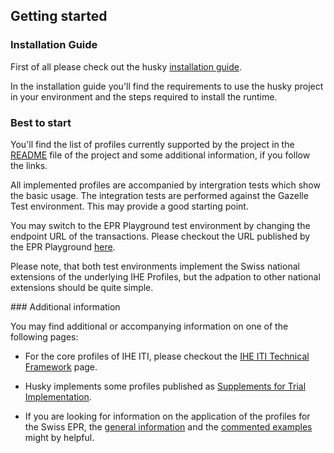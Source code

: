 ## Getting started

### Installation Guide

First of all please check out the husky
[installation guide](https://github.com/project-husky/husky/blob/master/docs/Installation.md).

In the installation guide you'll find the requirements to use the husky project
in your environment and the steps required to install the runtime.  


### Best to start

You'll find the list of profiles currently supported by the project in the
[README](https://github.com/project-husky/husky#implemented-ihe-profiles)
file of the project and some additional information, if you follow the links.

All implemented profiles are accompanied by intergration tests which show the
basic usage. The integration tests are performed against the Gazelle Test
environment. This may provide a good starting point.

You may switch to the EPR Playground test environment by changing the endpoint
URL of the transactions. Please checkout the URL published by the EPR Playground
[here](https://epdplayground.ch/index.php?title=End_points_%26_Transactions).

Please note, that both test environments implement the Swiss national extensions
of the underlying IHE Profiles, but the adpation to other national extensions
should be quite simple.    


### Additional information

You may find additional or accompanying information on one of the following pages:

- For the core profiles of IHE ITI, please checkout the
[IHE ITI Technical Framework](https://profiles.ihe.net/ITI/TF/index.html) page.

- Husky implements some profiles published as
[Supplements for Trial Implementation](https://profiles.ihe.net/ITI/#1.5).

- If you are looking for information on the application of the profiles for the
Swiss EPR, the
[general information](https://www.e-health-suisse.ch/technik-semantik/epd-anbindung.html)
and the
[commented examples](https://github.com/ehealthsuisse/EPD-by-example/blob/main/README.md#swiss-epr-transactions) 
might by helpful.
